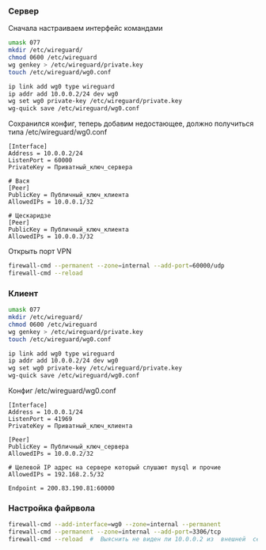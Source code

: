 ### Сервер
Сначала настраиваем интерфейс командами
```bash
umask 077
mkdir /etc/wireguard/
chmod 0600 /etc/wireguard
wg genkey > /etc/wireguard/private.key  
touch /etc/wireguard/wg0.conf      

ip link add wg0 type wireguard 
ip addr add 10.0.0.2/24 dev wg0 
wg set wg0 private-key /etc/wireguard/private.key
wg-quick save /etc/wireguard/wg0.conf  
```      

Сохранился конфиг, теперь добавим недостающее, должно получиться типа /etc/wireguard/wg0.conf
```text
[Interface]
Address = 10.0.0.2/24
ListenPort = 60000
PrivateKey = Приватный_ключ_сервера

# Вася
[Peer]
PublicKey = Публичный_ключ_клиента
AllowedIPs = 10.0.0.1/32

# Цескаридзе
[Peer]
PublicKey = Публичный_ключ_клиента
AllowedIPs = 10.0.0.3/32

```

Открыть порт VPN
```bash
firewall-cmd --permanent --zone=internal --add-port=60000/udp
firewall-cmd --reload 
```

### Клиент
```bash
umask 077
mkdir /etc/wireguard/
chmod 0600 /etc/wireguard
wg genkey > /etc/wireguard/private.key  
touch /etc/wireguard/wg0.conf      

ip link add wg0 type wireguard 
ip addr add 10.0.0.2/24 dev wg0 
wg set wg0 private-key /etc/wireguard/private.key
wg-quick save /etc/wireguard/wg0.conf  
```      

Конфиг /etc/wireguard/wg0.conf
```text
[Interface]
Address = 10.0.0.1/24
ListenPort = 41969
PrivateKey = Приватный_ключ_клиента

[Peer]
PublicKey = Публичный_ключ_сервера
AllowedIPs = 10.0.0.2/32

# Целевой IP адрес на сервере который слушают mysql и прочие
AllowedIPs = 192.168.2.5/32

Endpoint = 200.83.190.81:60000

```

### Настройка файрвола
```bash
firewall-cmd --add-interface=wg0 --zone=internal --permanent
firewall-cmd --permanent --zone=internal --add-port=3306/tcp  
firewall-cmd --reload  #  Выяснить не виден ли 10.0.0.2 из  внешней  сети

```

